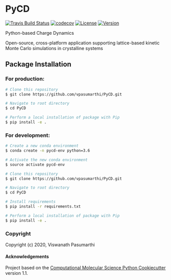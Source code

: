 PyCD
==============================
[//]: # (Badges)
[![Travis Build Status](https://travis-ci.com/vpasumarthi/PyCD.svg?branch=master)](https://travis-ci.com/vpasumarthi/PyCD)
[![codecov](https://codecov.io/gh/vpasumarthi/PyCD/branch/master/graph/badge.svg)](https://codecov.io/gh/vpasumarthi/PyCD/branch/master)
[![License](https://img.shields.io/badge/License-MPL%202.0-brightgreen.svg)](https://opensource.org/licenses/MPL-2.0)
[![Version](https://img.shields.io/badge/version-v4.0-blue)](https://github.com/vpasumarthi/PyCD/tree/v4.0)

Python-based Charge Dynamics

Open-source, cross-platform application supporting lattice-based kinetic Monte Carlo simulations in crystalline systems

## Package Installation

### For production:

```bash
# Clone this repository
$ git clone https://github.com/vpasumarthi/PyCD.git

# Navigate to root directory
$ cd PyCD

# Perform a local installation of package with Pip 
$ pip install -e .
```

### For development:

```bash
# Create a new conda environment
$ conda create -n pycd-env python=3.6

# Activate the new conda environment
$ source activate pycd-env

# Clone this repository
$ git clone https://github.com/vpasumarthi/PyCD.git

# Navigate to root directory
$ cd PyCD

# Install requirements
$ pip install -r requirements.txt

# Perform a local installation of package with Pip 
$ pip install -e .
```

### Copyright

Copyright (c) 2020, Viswanath Pasumarthi


#### Acknowledgements
 
Project based on the 
[Computational Molecular Science Python Cookiecutter](https://github.com/molssi/cookiecutter-cms) version 1.1.


